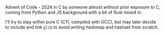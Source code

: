 Advent of Code - 2024 in C by someone almost without prior exposure to C,
coming from Python and JS background with a bit of Rust mixed in.

I'll try to stay within pure C (C11, compiled with GCC), but may later decide
to include and link `glib` to avoid writing hashmap and hashset from scratch.

